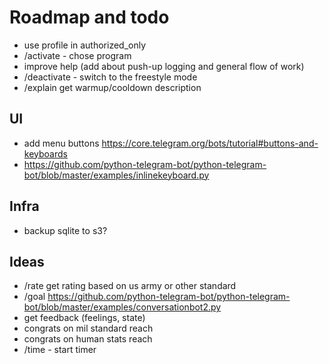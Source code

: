 # Roadmap and todo

* use profile in authorized_only
* /activate - chose program
* improve help (add about push-up logging and general flow of work)
* /deactivate - switch to the freestyle mode
* /explain get warmup/cooldown description

## UI

* add menu buttons https://core.telegram.org/bots/tutorial#buttons-and-keyboards
* https://github.com/python-telegram-bot/python-telegram-bot/blob/master/examples/inlinekeyboard.py

## Infra

* backup sqlite to s3?

## Ideas

* /rate get rating based on us army or other standard
* /goal https://github.com/python-telegram-bot/python-telegram-bot/blob/master/examples/conversationbot2.py
* get feedback (feelings, state)
* congrats on mil standard reach
* congrats on human stats reach
* /time - start timer
